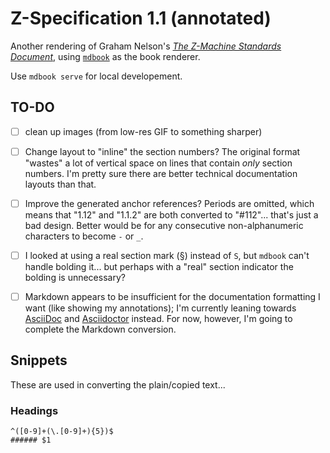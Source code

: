 # Z-Specification 1.1 (annotated)

Another rendering of Graham Nelson's [_The Z-Machine Standards Document_](http://inform-fiction.org/zmachine/standards/z1point1), using [`mdbook`](https://rust-lang.github.io/mdBook/index.html) as the book renderer.

Use `mdbook serve` for local developement.


## TO-DO

- [ ] clean up images (from low-res GIF to something sharper)

- [ ] Change layout to "inline" the section numbers?  The original format "wastes" a lot of vertical space on lines that contain _only_ section numbers.  I'm pretty sure there are better technical documentation layouts than that.

- [ ] Improve the generated anchor references?  Periods are omitted, which means that "1.12" and "1.1.2" are both converted to "#112"... that's just a bad design. Better would be for any consecutive non-alphanumeric characters to become `-` or `_`.

- [ ] I looked at using a real section mark (§) instead of `S`, but `mdbook` can't handle bolding it... but perhaps with a "real" section indicator the bolding is unnecessary?

- [ ] Markdown appears to be insufficient for the documentation formatting I want (like showing my annotations); I'm currently leaning towards [AsciiDoc](https://docs.asciidoctor.org/asciidoc/latest/) and [Asciidoctor](https://docs.asciidoctor.org/asciidoctor/latest/) instead.  For now, however, I'm going to complete the Markdown conversion.

## Snippets

These are used in converting the plain/copied text...

### Headings

```
^([0-9]+(\.[0-9]+){5})$
###### $1

```
